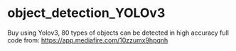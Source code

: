 # object_detection_YOLOv3
Buy using Yolov3, 80 types of objects can be detected in high accuracy
full code from: https://app.mediafire.com/10zzumx9hpqnh
